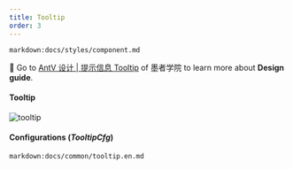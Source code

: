 ```yaml
---
title: Tooltip
order: 3
---
```


`markdown:docs/styles/component.md`

<div class="component-api_tooltip">

🎨  Go to [AntV 设计 | 提示信息 Tooltip](https://www.yuque.com/mo-college/vis-design/vrxog6) of 墨者学院 to learn more about **Design guide**.

#### Tooltip

<img src="https://gw.alipayobjects.com/zos/antfincdn/HjTKrPN%24j6/tooltip-intro.png" class="component-img"  alt="tooltip" />

#### Configurations (_TooltipCfg_)

`markdown:docs/common/tooltip.en.md`

</div>
